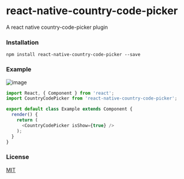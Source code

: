 # react-native-country-code-picker

A react native country-code-picker plugin

### Installation

`npm install react-native-country-code-picker --save`

### Example

![image](https://github.com/StephenKe/react-native-country-code-picker/image/rnccDemo.gif)

```javascript
import React, { Component } from 'react';
import CountryCodePicker from 'react-native-country-code-picker';

export default class Example extends Component {
  render() {
    return (
      <CountryCodePicker isShow={true} />
    );
  }
}
```

### License

[MIT](LICENSE)
